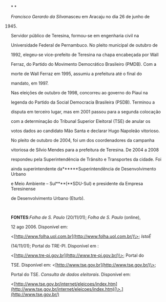 

* *



*Francisco Gerardo da Silva*nasceu em Aracaju no dia 26 de junho de

1945.  



Servidor público de Teresina, formou-se em engenharia civil na

Universidade Federal de Pernambuco. No pleito municipal de outubro de

1992, elegeu-se vice-prefeito de Teresina na chapa encabeçada por Wall

Ferraz, do Partido do Movimento Democrático Brasileiro (PMDB). Com a

morte de Wall Ferraz em 1995, assumiu a prefeitura até o final do

mandato, em 1997.



Nas eleições de outubro de 1998, concorreu ao governo do Piauí na

legenda do Partido da Social Democracia Brasileira (PSDB). Terminou a

disputa em terceiro lugar, mas em 2001 passou para a segunda colocação

com a determinação do Tribunal Superior Eleitoral (TSE) de anular os

votos dados ao candidato Mão Santa e declarar Hugo Napoleão vitorioso.



No pleito de outubro de 2004, foi um dos coordenadores da campanha

vitoriosa de Sílvio Mendes para a prefeitura de Teresina. De 2004 a 2008

respondeu pela Superintendência de Trânsito e Transportes da cidade. Foi

ainda superintendente da******Superintendência de Desenvolvimento Urbano

e Meio Ambiente – Sul****(**SDU-Sul) e presidente da Empresa Teresinense

de Desenvolvimento Urbano (Eturb).



 



**FONTES**:*Folha de S. Paulo* (20/11/01); *Folha de S. Paulo* (online),

12 ago 2006. Disponível em:

\<[http://www.folha.uol.com.br](http://www.folha.uol.com.br/)\>; *IstoÉ*

(14/11/01); Portal do TRE-PI. Disponível em :

\<[http://www.tre-pi.gov.br](http://www.tre-pi.gov.br/)\>; Portal do

TSE. Disponível em: \<[http://www.tse.gov.br](http://www.tse.gov.br/)\>;

Portal do TSE. *Consulta de dados eleitorais*. Disponível em:

\<[http://www.tse.gov.br/internet/eleicoes/index.htm](http://www.tse.gov.br/internet/eleicoes/index.htm)[\>.](http://www.tse.gov.br/)



 

